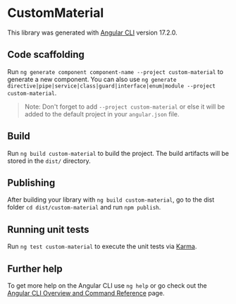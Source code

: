 # CustomMaterial

This library was generated with [Angular CLI](https://github.com/angular/angular-cli) version 17.2.0.

## Code scaffolding

Run `ng generate component component-name --project custom-material` to generate a new component. You can also use `ng generate directive|pipe|service|class|guard|interface|enum|module --project custom-material`.
> Note: Don't forget to add `--project custom-material` or else it will be added to the default project in your `angular.json` file. 

## Build

Run `ng build custom-material` to build the project. The build artifacts will be stored in the `dist/` directory.

## Publishing

After building your library with `ng build custom-material`, go to the dist folder `cd dist/custom-material` and run `npm publish`.

## Running unit tests

Run `ng test custom-material` to execute the unit tests via [Karma](https://karma-runner.github.io).

## Further help

To get more help on the Angular CLI use `ng help` or go check out the [Angular CLI Overview and Command Reference](https://angular.io/cli) page.
